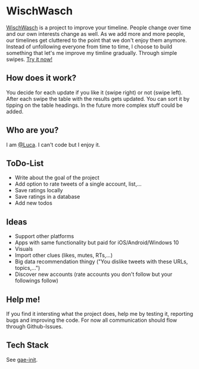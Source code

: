 WischWasch
========

[WischWasch](https://wischwasch2.appspot.com/) is a project to improve your timeline. People change over time and our own interests change as well. 
As we add more and more people, our timelines get cluttered to the point that we don't enjoy them anymore.
Instead of unfollowing everyone from time to time, I choose to build something that let's me improve my 
timline gradually. Through simple swipes. [Try it now!](https://wischwasch2.appspot.com/)

How does it work?
------------------------------------------------------
You decide for each update if you like it (swipe right) or not (swipe left). After each swipe the table with the results
gets updated. You can sort it by tipping on the table headings. In the future more complex stuff could be added.

Who are you?
------------------------------------------------------
I am [@Luca](https://twitter.com/luca). I can't code but I enjoy it.

ToDo-List
------------------------------------------------------
* Write about the goal of the project
* Add option to rate tweets of a single account, list,...
* Save ratings locally
* Save ratings in a database
* Add new todos

Ideas
------------------------------------------------------
* Support other platforms
* Apps with same functionality but paid for iOS/Android/Windows 10
* Visuals
* Import other clues (likes, mutes, RTs,...)
* Big data recommendation thingy ("You dislike tweets with these URLs, topics,...")
* Discover new accounts (rate accounts you don't follow but your followings follow)

Help me!
------------------------------------------------------
If you find it intersting what the project does, help me by testing it, reporting bugs and improving the code.
For now all communication should flow through Github-Issues.

Tech Stack
------------------------------------------------------
See [gae-init](https://github.com/gae-init/gae-init).


